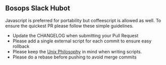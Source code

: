 ## Bosops Slack Hubot

Javascript is preferred for portability but coffeescript is allowed as well.  To ensure the quickest PR please follow these simple guidelines.

* Update the CHANGELOG when submitting your Pull Request
* Please add a single external script for each commit to ensure easy rollback
* Please keep the [Unix Philosophy][1] in mind when writing scripts.
* Please do a rebase before pushing to avoid merge commits



[1]: http://www.catb.org/esr/writings/taoup/html/ch01s06.html
